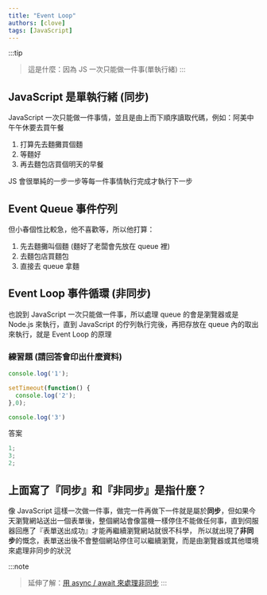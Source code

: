 ```yaml
---
title: "Event Loop"
authors: [clove]
tags: [JavaScript]
---
```

:::tip
> 這是什麼：因為 JS 一次只能做一件事(單執行緒)
:::

## JavaScript 是單執行緒 (同步)
JavaScript 一次只能做一件事情，並且是由上而下順序讀取代碼，例如：阿美中午午休要去買午餐
1. 打算先去麵攤買個麵
2. 等麵好
3. 再去麵包店買個明天的早餐

JS 會很單純的一步一步等每一件事情執行完成才執行下一步

## Event Queue 事件佇列
但小春個性比較急，他不喜歡等，所以他打算：
1. 先去麵攤叫個麵 (麵好了老闆會先放在 queue 裡)
2. 去麵包店買麵包
3. 直接去 queue 拿麵

## Event Loop 事件循環 (非同步)
也說到 JavaScript 一次只能做一件事，所以處理 queue 的會是瀏覽器或是 Node.js 來執行，直到 JavaScript 的佇列執行完後，再把存放在 queue 內的取出來執行，就是 Event Loop 的原理

### 練習題 (請回答會印出什麼資料)
```js
console.log('1');

setTimeout(function() {
  console.log('2');
},0);

console.log('3')
```

答案
```js
1;
3;
2;
```

## 上面寫了『同步』和『非同步』是指什麼？
像 JavaScript 這樣一次做一件事，做完一件再做下一件就是屬於**同步**，但如果今天瀏覽網站送出一個表單後，整個網站會像當機一樣停住不能做任何事，直到伺服器回應了『表單送出成功』才能再繼續瀏覽網站就很不科學，
所以就出現了**非同步**的慨念，表單送出後不會整個網站停住可以繼續瀏覽，而是由瀏覽器或其他環境來處理非同步的狀況

:::note
> 延伸了解：[用 async / await 來處理非同步](./async-await.md)
:::
